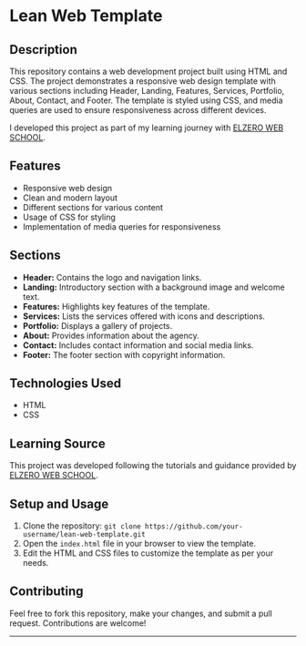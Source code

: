 # Lean Web Template

## Description
This repository contains a web development project built using HTML and CSS. The project demonstrates a responsive web design template with various sections including Header, Landing, Features, Services, Portfolio, About, Contact, and Footer. The template is styled using CSS, and media queries are used to ensure responsiveness across different devices. 

I developed this project as part of my learning journey with [ELZERO WEB SCHOOL](https://youtu.be/_-eh8cwGGwg?si=q98kFvO68n6LTdHK).

## Features
- Responsive web design
- Clean and modern layout
- Different sections for various content
- Usage of CSS for styling
- Implementation of media queries for responsiveness

## Sections
- **Header:** Contains the logo and navigation links.
- **Landing:** Introductory section with a background image and welcome text.
- **Features:** Highlights key features of the template.
- **Services:** Lists the services offered with icons and descriptions.
- **Portfolio:** Displays a gallery of projects.
- **About:** Provides information about the agency.
- **Contact:** Includes contact information and social media links.
- **Footer:** The footer section with copyright information.

## Technologies Used
- HTML
- CSS

## Learning Source
This project was developed following the tutorials and guidance provided by [ELZERO WEB SCHOOL](https://youtu.be/_-eh8cwGGwg?si=q98kFvO68n6LTdHK).

## Setup and Usage
1. Clone the repository: `git clone https://github.com/your-username/lean-web-template.git`
2. Open the `index.html` file in your browser to view the template.
3. Edit the HTML and CSS files to customize the template as per your needs.

## Contributing
Feel free to fork this repository, make your changes, and submit a pull request. Contributions are welcome!


---
